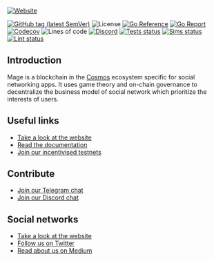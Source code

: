 [![Website](.img/cover.jpg)](https://mage.network)

[![GitHub tag (latest SemVer)](https://img.shields.io/github/v/tag/magewar/mage)](https://github.com/magewar/mage/releases)
![License](https://img.shields.io/github/license/magewar/mage.svg)
[![Go Reference](https://pkg.go.dev/badge/github.com/magewar/mage/.svg)](https://pkg.go.dev/github.com/magewar/mage/)
[![Go Report](https://goreportcard.com/badge/github.com/magewar/mage)](https://goreportcard.com/report/github.com/magewar/mage)
[![Codecov](https://codecov.io/gh/magewar/mage/branch/master/graph/badge.svg)](https://codecov.io/gh/magewar/mage/branch/master)
![Lines of code](https://img.shields.io/tokei/lines/github/magewar/mage)
[![Discord](https://img.shields.io/discord/653856306553159696)](https://discord.gg/yxPRGdq)
[![Tests status](https://github.com/magewar/mage/actions/workflows/test.yml/badge.svg?branch=master)](https://github.com/magewar/mage/actions/workflows/tests.yml?query=branch%3Amaster+)
[![Sims status](https://github.com/magewar/mage/actions/workflows/sims.yml/badge.svg?branch=master)](https://github.com/magewar/mage/actions/workflows/sims.yml?query=branch%3Amaster)
[![Lint status](https://github.com/magewar/mage/actions/workflows/lint.yml/badge.svg?branch=master)](https://github.com/magewar/mage/actions/workflows/lint.yml?query=branch%3Amaster+)

## Introduction
Mage is a blockchain in the [Cosmos](https://cosmos.network) ecosystem specific for social networking apps. 
It uses game theory and on-chain governance to decentralize the business model of social network which prioritize 
the interests of users.

## Useful links
- [Take a look at the website](https://mage.network)
- [Read the documentation](https://docs.mage.network)
- [Join our incentivised testnets](https://primer.mage.network)

## Contribute
- [Join our Telegram chat](https://t.me/magenetwork)
- [Join our Discord chat](https://discord.gg/J6VsHDT)

## Social networks
- [Take a look at the website](https://mage.network)
- [Follow us on Twitter](https://twitter.com/magenetwork)
- [Read about us on Medium](https://medium.com/magenetwork)
